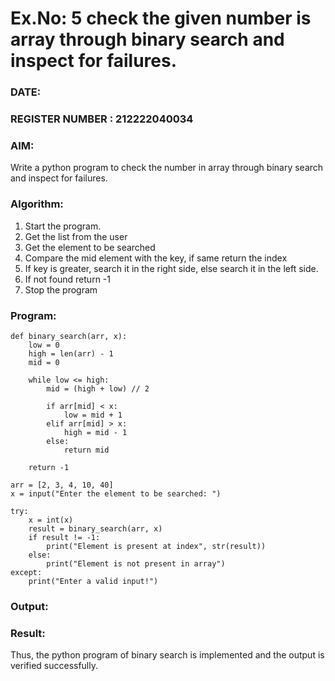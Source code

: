 # Ex.No: 5 check the given number is array through binary search and inspect for failures.
### DATE:                                                                            
### REGISTER NUMBER : 212222040034
### AIM: 
Write a python program to check the number in array through binary search and inspect for failures.

### Algorithm:
1. Start the program. 
2. Get the list from the user 
3. Get the element to be searched 
4. Compare the mid element with the key, if same return the index 
5. If key is greater, search it in the right side, else search it in the left side. 
6. If not found return -1 
 7. Stop the program

### Program:
```
def binary_search(arr, x):
    low = 0
    high = len(arr) - 1
    mid = 0
    
    while low <= high:
        mid = (high + low) // 2
        
        if arr[mid] < x:
            low = mid + 1
        elif arr[mid] > x:
            high = mid - 1
        else:
            return mid
    
    return -1

arr = [2, 3, 4, 10, 40]
x = input("Enter the element to be searched: ")

try:
    x = int(x)
    result = binary_search(arr, x)
    if result != -1:
        print("Element is present at index", str(result))
    else:
        print("Element is not present in array")
except:
    print("Enter a valid input!")

```












### Output:





### Result:
Thus, the python program of binary search is implemented and the output is verified 
successfully.

